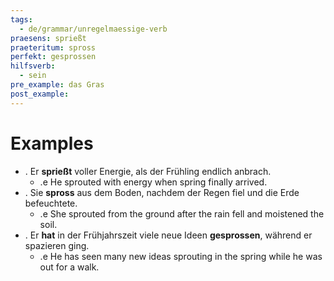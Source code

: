 ```yaml
---
tags:
  - de/grammar/unregelmaessige-verb
praesens: sprießt
praeteritum: spross
perfekt: gesprossen
hilfsverb:
  - sein
pre_example: das Gras
post_example: 
---
```


# Examples
- . Er **sprießt** voller Energie, als der Frühling endlich anbrach.
	- .e He sprouted with energy when spring finally arrived.
- . Sie **spross** aus dem Boden, nachdem der Regen fiel und die Erde befeuchtete.
	- .e She sprouted from the ground after the rain fell and moistened the soil.
- . Er **hat** in der Frühjahrszeit viele neue Ideen **gesprossen**, während er spazieren ging.
	- .e He has seen many new ideas sprouting in the spring while he was out for a walk.
